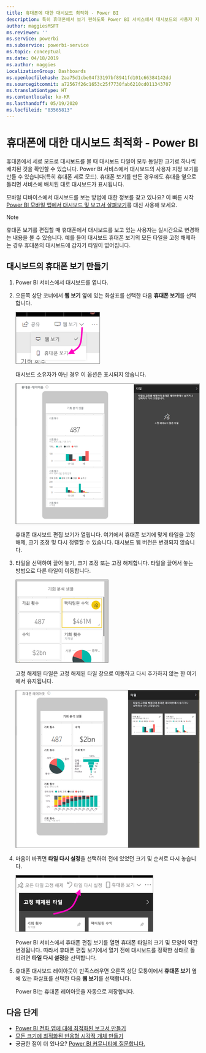 ```yaml
---
title: 휴대폰에 대한 대시보드 최적화 - Power BI
description: 특히 휴대폰에서 보기 편하도록 Power BI 서비스에서 대시보드의 사용자 지정된 보기를 만드는 방법에 대해 알아보세요.
author: maggiesMSFT
ms.reviewer: ''
ms.service: powerbi
ms.subservice: powerbi-service
ms.topic: conceptual
ms.date: 04/18/2019
ms.author: maggies
LocalizationGroup: Dashboards
ms.openlocfilehash: 2aa75d1cbe04f33197bf8941fd101c66384142dd
ms.sourcegitcommit: a72567f26c1653c25f7730fab6210cd011343707
ms.translationtype: HT
ms.contentlocale: ko-KR
ms.lasthandoff: 05/19/2020
ms.locfileid: "83565813"
---
```

# <a name="optimize-a-dashboard-for-mobile-phones---power-bi"></a>휴대폰에 대한 대시보드 최적화 - Power BI 
휴대폰에서 세로 모드로 대시보드를 볼 때 대시보드 타일이 모두 동일한 크기로 하나씩 배치된 것을 확인할 수 있습니다. Power BI 서비스에서 대시보드의 사용자 지정 보기를 만들 수 있습니다(특히 휴대폰 세로 모드). 휴대폰 보기를 만든 경우에도 휴대을 옆으로 돌리면 서비스에 배치된 대로 대시보드가 표시됩니다.

모바일 디바이스에서 대시보드를 보는 방법에 대한 정보를 찾고 있나요? 이 빠른 시작 [Power BI 모바일 앱에서 대시보드 및 보고서 살펴보기](../consumer/mobile/mobile-apps-quickstart-view-dashboard-report.md)를 대신 사용해 보세요.

> [!NOTE]
> 휴대폰 보기를 편집할 때 휴대폰에서 대시보드를 보고 있는 사용자는 실시간으로 변경하는 내용을 볼 수 있습니다. 예를 들어 대시보드 휴대폰 보기의 모든 타일을 고정 해제하는 경우 휴대폰의 대시보드에 갑자기 타일이 없어집니다. 
> 
> 

## <a name="create-a-phone-view-of-a-dashboard"></a>대시보드의 휴대폰 보기 만들기
1. Power BI 서비스에서 대시보드를 엽니다.
2. 오른쪽 상단 코너에서 **웹 보기** 옆에 있는 화살표를 선택한 다음 **휴대폰 보기**를 선택합니다.

    ![](media/service-create-dashboard-mobile-phone-view/power-bi-service-phone-view-dashboard.png)

    대시보드 소유자가 아닌 경우 이 옵션은 표시되지 않습니다.

    ![](media/service-create-dashboard-mobile-phone-view/power-bi-mobile-edit-phone-view-canvas.png)

    휴대폰 대시보드 편집 보기가 열립니다. 여기에서 휴대폰 보기에 맞게 타일을 고정 해제, 크기 조정 및 다시 정렬할 수 있습니다. 대시보드 웹 버전은 변경되지 않습니다.


1. 타일을 선택하여 끌어 놓기, 크기 조정 또는 고정 해제합니다. 타일을 끌어서 놓는 방법으로 다른 타일이 이동합니다.
   
    ![](media/service-create-dashboard-mobile-phone-view/power-bi-unpin-tile-phone-dashboard.png)
   
    고정 해제된 타일은 고정 해제된 타일 창으로 이동하고 다시 추가하지 않는 한 여기에서 유지됩니다.
   
    ![](media/service-create-dashboard-mobile-phone-view/power-bi-mobile-edit-phone-view-post-edit.png)
2. 마음이 바뀌면 **타일 다시 설정**을 선택하여 전에 있었던 크기 및 순서로 다시 놓습니다.
   
    ![](media/service-create-dashboard-mobile-phone-view/power-bi-service-phone-view-reset-tiles.png)
   
    Power BI 서비스에서 휴대폰 편집 보기를 열면 휴대폰 타일의 크기 및 모양이 약간 변경됩니다. 따라서 휴대폰 편집 보기에서 열기 전에 대시보드를 정확한 상태로 돌리려면 **타일 다시 설정**을 선택합니다.
3. 휴대폰 대시보드 레이아웃이 만족스러우면 오른쪽 상단 모퉁이에서 **휴대폰 보기** 옆에 있는 화살표를 선택한 다음 **웹 보기**를 선택합니다.
   
    Power BI는 휴대폰 레이아웃을 자동으로 저장합니다.

## <a name="next-steps"></a>다음 단계
* [Power BI 전화 앱에 대해 최적화된 보고서 만들기](desktop-create-phone-report.md)
* [모든 크기에 최적화된 반응형 시각적 개체 만들기](../visuals/power-bi-report-visualizations.md)
* 궁금한 점이 더 있나요? [Power BI 커뮤니티에 질문합니다.](https://community.powerbi.com/)
